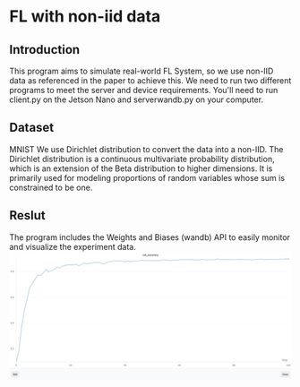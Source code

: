 # FL with non-iid data 

## Introduction
This program aims to simulate real-world FL System, so we use non-IID data as referenced in the paper to achieve this.
We need to run two different programs to meet the server and device requirements. You'll need to run client.py on the Jetson Nano and serverwandb.py on your computer.

## Dataset

MNIST
We use Dirichlet distribution to convert the data into a non-IID. The Dirichlet distribution is a continuous multivariate probability distribution, which is an extension of the Beta distribution to higher dimensions. It is primarily used for modeling proportions of random variables whose sum is constrained to be one.
## Reslut
The program includes the Weights and Biases (wandb) API to easily monitor and visualize the experiment data.
![image](https://github.com/donglintsai59/FLwithNoniiddata/blob/main/reslut.jpg)
